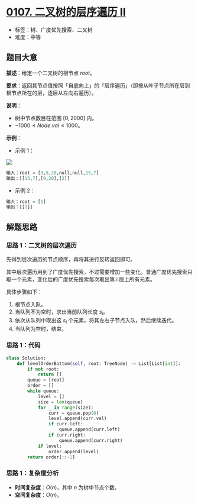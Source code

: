 # [0107. 二叉树的层序遍历 II](https://leetcode.cn/problems/binary-tree-level-order-traversal-ii/)

- 标签：树、广度优先搜索、二叉树
- 难度：中等

## 题目大意

**描述**：给定一个二叉树的根节点 $root$。

**要求**：返回其节点值按照「自底向上」的「层序遍历」（即按从叶子节点所在层到根节点所在的层，逐层从左向右遍历）。

**说明**：

- 树中节点数目在范围 $[0, 2000]$ 内。
- $-1000 \le Node.val \le 1000$。

**示例**：

- 示例 1：

![](https://assets.leetcode.com/uploads/2021/02/19/tree1.jpg)

```python
输入：root = [3,9,20,null,null,15,7]
输出：[[15,7],[9,20],[3]]
```

- 示例 2：

```python
输入：root = [1]
输出：[[1]]
```

## 解题思路

### 思路 1：二叉树的层次遍历

先得到层次遍历的节点顺序，再将其进行反转返回即可。

其中层次遍历用到了广度优先搜索，不过需要增加一些变化。普通广度优先搜索只取一个元素，变化后的广度优先搜索每次取出第 i 层上所有元素。

具体步骤如下：

1. 根节点入队。
2. 当队列不为空时，求出当前队列长度 $s_i$。
3. 依次从队列中取出这 $s_i$ 个元素，将其左右子节点入队，然后继续迭代。
4. 当队列为空时，结束。

### 思路 1：代码

```python
class Solution:
    def levelOrderBottom(self, root: TreeNode) -> List[List[int]]:
        if not root:
            return []
        queue = [root]
        order = []
        while queue:
            level = []
            size = len(queue)
            for _ in range(size):
                curr = queue.pop(0)
                level.append(curr.val)
                if curr.left:
                    queue.append(curr.left)
                if curr.right:
                    queue.append(curr.right)
            if level:
                order.append(level)
        return order[::-1]
```

### 思路 1：复杂度分析

- **时间复杂度**：$O(n)$，其中 $n$ 为树中节点个数。
- **空间复杂度**：$O(n)$。

